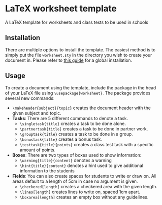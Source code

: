# LaTeX worksheet template
A LaTeX template for worksheets and class tests to be used in schools

## Installation
There are multiple options to install the template.
The easiest method is to simply put the file `worksheet.sty` in the directory you wish to create your document in.
Please refer to [this guide](https://en.wikibooks.org/wiki/LaTeX/Installing_Extra_Packages) for a global installation.

## Usage
To create a document using the template, include the package in the head of your LaTeX file using `\usepackage{worksheet}`.
The package provides several new commands:
- `\makeheader{subject}{topic}` creates the document header with the given subject and topic.
- **Tasks**: There are 5 different commands to denote a task.
  - `\singletask{title}` creates a task to be done alone.
  - `\partnertask{title}` creates a task to be done in partner work.
  - `\grouptask{title}` creates a task to be done in a group.
  - `\bonustask{title}` creates a bonus task.
  - `\testtask{title}{points}` creates a class test task with a specific amount of points.
- **Boxes**: There are two types of boxes used to show information:
  - `\warning{title}{content}` denotes a warning
  - `\hint{title}{content}` denotes a hint used to give additional information to the students
- **Fields**: You can also create spaces for students to write or draw on.
  All areas default to a length of 5cm in case no argument is given.
  - `\checkered[length]` creates a checkered area with the given length.
  - `\lines[length]` creates lines to write on, spaced 1cm apart.
  - `\boxarea[length]` creates an empty box without any guidelines.
